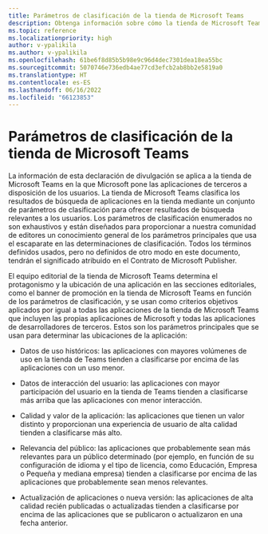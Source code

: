 ```yaml
---
title: Parámetros de clasificación de la tienda de Microsoft Teams
description: Obtenga información sobre cómo la tienda de Microsoft Teams clasifica los resultados de búsqueda de aplicaciones en la tienda mediante un conjunto de parámetros de clasificación para ofrecer resultados de búsqueda relevantes a los usuarios.
ms.topic: reference
ms.localizationpriority: high
author: v-ypalikila
ms.author: v-ypalikila
ms.openlocfilehash: 61be6f8d85b5b98e9c96d4dec7301dea18ea55bc
ms.sourcegitcommit: 5070746e736edb4ae77cd3efcb2ab8bb2e5819a0
ms.translationtype: HT
ms.contentlocale: es-ES
ms.lasthandoff: 06/16/2022
ms.locfileid: "66123853"
---
```

# <a name="microsoft-teams-store-ranking-parameters"></a>Parámetros de clasificación de la tienda de Microsoft Teams

La información de esta declaración de divulgación se aplica a la tienda de Microsoft Teams en la que Microsoft pone las aplicaciones de terceros a disposición de los usuarios. La tienda de Microsoft Teams clasifica los resultados de búsqueda de aplicaciones en la tienda mediante un conjunto de parámetros de clasificación para ofrecer resultados de búsqueda relevantes a los usuarios. Los parámetros de clasificación enumerados no son exhaustivos y están diseñados para proporcionar a nuestra comunidad de editores un conocimiento general de los parámetros principales que usa el escaparate en las determinaciones de clasificación. Todos los términos definidos usados, pero no definidos de otro modo en este documento, tendrán el significado atribuido en el Contrato de Microsoft Publisher.

El equipo editorial de la tienda de Microsoft Teams determina el protagonismo y la ubicación de una aplicación en las secciones editoriales, como el banner de promoción en la tienda de Microsoft Teams en función de los parámetros de clasificación, y se usan como criterios objetivos aplicados por igual a todas las aplicaciones de la tienda de Microsoft Teams que incluyen las propias aplicaciones de Microsoft y todas las aplicaciones de desarrolladores de terceros. Estos son los parámetros principales que se usan para determinar las ubicaciones de la aplicación:

* Datos de uso históricos: las aplicaciones con mayores volúmenes de uso en la tienda de Teams tienden a clasificarse por encima de las aplicaciones con un uso menor.

* Datos de interacción del usuario: las aplicaciones con mayor participación del usuario en la tienda de Teams tienden a clasificarse más arriba que las aplicaciones con menor interacción.

* Calidad y valor de la aplicación: las aplicaciones que tienen un valor distinto y proporcionan una experiencia de usuario de alta calidad tienden a clasificarse más alto.

* Relevancia del público: las aplicaciones que probablemente sean más relevantes para un público determinado (por ejemplo, en función de su configuración de idioma y el tipo de licencia, como Educación, Empresa o Pequeña y mediana empresa) tienden a clasificarse por encima de las aplicaciones que probablemente sean menos relevantes.

* Actualización de aplicaciones o nueva versión: las aplicaciones de alta calidad recién publicadas o actualizadas tienden a clasificarse por encima de las aplicaciones que se publicaron o actualizaron en una fecha anterior.
